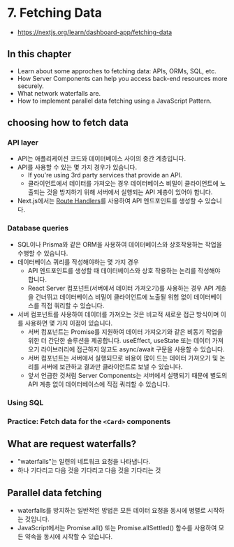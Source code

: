 # 7. Fetching Data

- https://nextjs.org/learn/dashboard-app/fetching-data

## In this chapter

- Learn about some approches to fetching data: APIs, ORMs, SQL, etc.
- How Server Components can help you access back-end resources more securely.
- What network waterfalls are.
- How to implement parallel data fetching using a JavaScript Pattern.

## choosing how to fetch data

### API layer

- API는 애플리케이션 코드와 데이터베이스 사이의 중간 계층입니다.
- API를 사용할 수 있는 몇 가지 경우가 있습니다.
  - If you're using 3rd party services that provide an API.
  - 클라이언트에서 데이터를 가져오는 경우 데이터베이스 비밀이 클라이언트에 노출되는 것을 방지하기 위해 서버에서 실행되는 API 계층이 있어야 합니다.
- Next.js에서는 [Route Handlers](https://nextjs.org/docs/app/building-your-application/routing/route-handlers)를 사용하여 API 엔드포인트를 생성할 수 있습니다.

### Database queries

- SQL이나 Prisma와 같은 ORM을 사용하여 데이터베이스와 상호작용하는 작업을 수행할 수 있습니다.
- 데이터베이스 쿼리를 작성해야하는 몇 가지 경우
  - API 엔드포인트를 생성할 때 데이터베이스와 상호 작용하는 논리를 작성해야 합니다.
  - React Server 컴포넌트(서버에서 데이터 가져오기)를 사용하는 경우 API 계층을 건너뛰고 데이터베이스 비밀이 클라이언트에 노출될 위험 없이 데이터베이스를 직접 쿼리할 수 있습니다.
- 서버 컴포넌트를 사용하여 데이터를 가져오는 것은 비교적 새로운 접근 방식이며 이를 사용하면 몇 가지 이점이 있습니다.
  - 서버 컴포넌트는 Promise를 지원하여 데이터 가져오기와 같은 비동기 작업을 위한 더 간단한 솔루션을 제공합니다. useEffect, useState 또는 데이터 가져오기 라이브러리에 접근하지 않고도 async/await 구문을 사용할 수 있습니다.
  - 서버 컴포넌트는 서버에서 실행되므로 비용이 많이 드는 데이터 가져오기 및 논리를 서버에 보관하고 결과만 클라이언트로 보낼 수 있습니다.
  - 앞서 언급한 것처럼 Server Components는 서버에서 실행되기 때문에 별도의 API 계층 없이 데이터베이스에 직접 쿼리할 수 있습니다.

### Using SQL

### Practice: Fetch data for the `<Card>` components

## What are request waterfalls?

- "waterfalls"는 일련의 네트워크 요청을 나타냅니다.
- 하나 기다리고 다음 것을 기다리고 다음 것을 기다리는 것

## Parallel data fetching

- waterfalls를 방지하는 일반적인 방법은 모든 데이터 요청을 동시에 병렬로 시작하는 것입니다.
- JavaScript에서는 Promise.all() 또는 Promise.allSettled() 함수를 사용하여 모든 약속을 동시에 시작할 수 있습니다.
